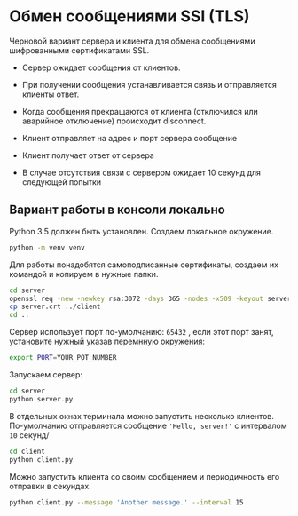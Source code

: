 # Обмен сообщениями SSl (TLS)

Черновой вариант сервера и клиента для обмена сообщениями шифрованными сертификатами SSL.
- Сервер ожидает сообщения от клиентов.
- При получении сообщения устанавливается связь и отправляется клиенты ответ.
- Когда сообщения прекращаются от клиента (отключился или аварийное отключение) происходит disconnect.

- Клиент отправляет на адрес и порт сервера сообщение
- Клиент получает ответ от сервера
- В случае отсутствия связи с сервером ожидает 10 секунд для следующей попытки

## Вариант работы в консоли локально

Python 3.5 должен быть установлен. Создаем локальное окружение.

```bash
python -m venv venv
```

Для работы понадобятся самоподписанные сертификаты, создаем их командой и копируем в нужные папки.

```bash
cd server
openssl req -new -newkey rsa:3072 -days 365 -nodes -x509 -keyout server.key -out server.crt -days 365 -nodes -subj "/CN=127.0.0.1"
cp server.crt ../client
cd ..
```

Сервер использует порт по-умолчанию: `65432` , если этот порт занят, установите нужный указав перемнную окружения:

```bash
export PORT=YOUR_POT_NUMBER
```

Запускаем сервер:

```bash
cd server
python server.py
```

В отдельных окнах терминала можно запустить несколько клиентов.
По-умолчанию отправляется сообщение `'Hello, server!'` с интервалом `10` секунд/

```bash
cd client
python client.py
```

Можно запустить клиента со своим сообщением и периодичность его отправки в секундах.

```bash
python client.py --message 'Another message.' --interval 15
```


